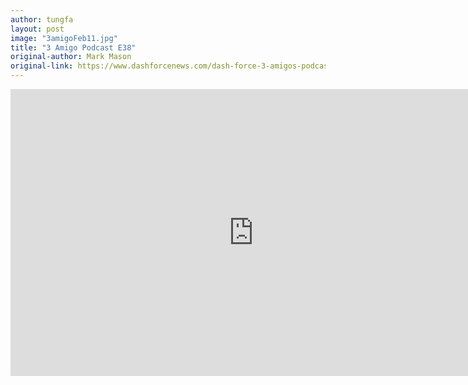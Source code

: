 ```yaml
---
author: tungfa
layout: post
image: "3amigoFeb11.jpg"
title: "3 Amigo Podcast E38"
original-author: Mark Mason
original-link: https://www.dashforcenews.com/dash-force-3-amigos-podcast-e38-feat-august-domanchuk-bit-byte/
---
```


<iframe width="777" height="459" src="https://www.youtube.com/embed/-kGqkYYW0VQ" frameborder="0" allow="autoplay; encrypted-media" allowfullscreen></iframe>
